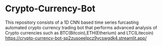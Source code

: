 # Crypto-Currency-Bot
This repository consists of a 1D CNN based time series furcasting automated crypto currency trading bot that performs advanced analysis of Crypto currencies such as BTC(Bitcoin),ETH(Etherium) and LTC(Litecoin)
https://crypto-currency-bot-sp2zusoeelpcz9ycswgdk4.streamlit.app/
